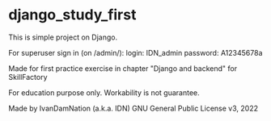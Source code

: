 # django_study_first

This is simple project on Django.

For superuser sign in (on /admin/):
login: IDN_admin
password: A12345678a

Made for first practice exercise in chapter
"Django and backend" for SkillFactory

For education purpose only. Workability is not guarantee.

Made by IvanDamNation (a.k.a. IDN)
GNU General Public License v3, 2022

